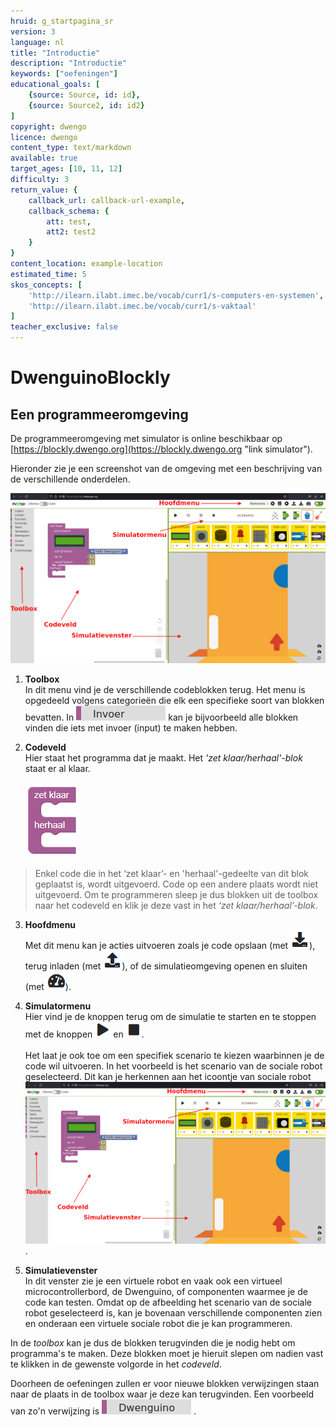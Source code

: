 ```yaml
---
hruid: g_startpagina_sr
version: 3
language: nl
title: "Introductie"
description: "Introductie"
keywords: ["oefeningen"]
educational_goals: [
    {source: Source, id: id}, 
    {source: Source2, id: id2}
]
copyright: dwengo
licence: dwengo
content_type: text/markdown
available: true
target_ages: [10, 11, 12]
difficulty: 3
return_value: {
    callback_url: callback-url-example,
    callback_schema: {
        att: test,
        att2: test2
    }
}
content_location: example-location
estimated_time: 5
skos_concepts: [
    'http://ilearn.ilabt.imec.be/vocab/curr1/s-computers-en-systemen', 
    'http://ilearn.ilabt.imec.be/vocab/curr1/s-vaktaal'
]
teacher_exclusive: false
---
```

# DwenguinoBlockly  
## Een programmeeromgeving

De programmeeromgeving met simulator is online beschikbaar op [https://blockly.dwengo.org](https://blockly.dwengo.org "link simulator").

Hieronder zie je een screenshot van de omgeving met een beschrijving van de verschillende onderdelen.

![](embed/simulator.png "Onderdelen simulator")

1. **Toolbox**<br>In dit menu vind je de verschillende codeblokken terug. Het menu is opgedeeld volgens categorieën die elk een specifieke soort van blokken bevatten. In ![alt](embed/cat_invoer.png "categorie invoer") kan je bijvoorbeeld alle blokken vinden die iets met invoer (input) te maken hebben.

2. **Codeveld**<br>Hier staat het programma dat je maakt. Het *'zet klaar/herhaal'-blok* staat er al klaar. <br><br>![alt](embed/b_zetklaarherhaal.png "Afb. zet klaar/herhaal")

> Enkel code die in het ‘zet klaar’- en 'herhaal'-gedeelte van dit blok geplaatst is, wordt uitgevoerd. Code op een andere plaats wordt niet uitgevoerd. Om te programmeren sleep je dus blokken uit de toolbox naar het codeveld en klik je deze vast in het *‘zet klaar/herhaal’-blok*. 

3. **Hoofdmenu**<br>Met dit menu kan je acties uitvoeren zoals je code opslaan (met ![alt](embed/menu_download.png "menu download")), terug inladen (met ![alt](embed/menu_upload.png "menu upload")), of de simulatieomgeving openen en sluiten (met ![alt](embed/menu_hide.png "menu verbergen")).

4. **Simulatormenu**<br>Hier vind je de knoppen terug om de simulatie te starten en te stoppen met de knoppen ![alt](embed/simmenu_play.png "simulator play") en ![alt](embed/simmenu_stop.png "simulator stop"). <br><br>Het laat je ook toe om een specifiek scenario te kiezen waarbinnen je de code wil uitvoeren. In het voorbeeld is het scenario van de sociale robot geselecteerd. Dit kan je herkennen aan het icoontje van sociale robot ![alt](embed/scenario_socialerobot.png "scenario sociale robot").

5. **Simulatievenster**<br>In dit venster zie je een virtuele robot en vaak ook een virtueel microcontrollerbord, de Dwenguino, of componenten waarmee je de code kan testen. Omdat op de afbeelding het scenario van de sociale robot geselecteerd is, kan je bovenaan verschillende componenten zien en onderaan een virtuele sociale robot die je kan programmeren.


In de *toolbox* kan je dus de blokken terugvinden die je nodig hebt om programma's te maken. Deze blokken moet je hieruit slepen om nadien vast te klikken in de gewenste volgorde in het *codeveld*.

Doorheen de oefeningen zullen er voor nieuwe blokken verwijzingen staan naar de plaats in de toolbox waar je deze kan terugvinden. Een voorbeeld van zo'n verwijzing is ![alt](embed/cat_dwenguino.png "categorie dwenguino") .